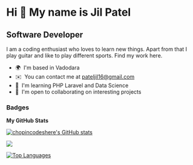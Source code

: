Hi 👋 My name is Jil Patel
==========================

Software Developer
------------------

I am a coding enthusiast who loves to learn new things. Apart from that I play guitar and like to play different sports. Find my work here.

* 🌍  I'm based in Vadodara
* ✉️  You can contact me at [pateljil16@gmail.com](mailto:pateljil16@gmail.com)
* 🧠  I'm learning PHP Laravel and Data Science
* 🤝  I'm open to collaborating on interesting projects

### Badges

<b>My GitHub Stats</b>

<a href="http://www.github.com/chopincodeshere"><img src="https://github-readme-stats.vercel.app/api?username=chopincodeshere&show_icons=true&hide=&count_private=true&title_color=6366f1&text_color=ffffff&icon_color=0891b2&bg_color=1c1917&hide_border=true&show_icons=true" alt="chopincodeshere's GitHub stats" /></a>

<a href="http://www.github.com/chopincodeshere"><img src="https://github-readme-streak-stats.herokuapp.com/?user=chopincodeshere&stroke=ffffff&background=1c1917&ring=6366f1&fire=6366f1&currStreakNum=ffffff&currStreakLabel=6366f1&sideNums=ffffff&sideLabels=ffffff&dates=ffffff&hide_border=true" /></a>

<a href="https://github.com/chopincodeshere" align="left"><img src="https://github-readme-stats.vercel.app/api/top-langs/?username=chopincodeshere&langs_count=10&title_color=6366f1&text_color=ffffff&icon_color=0891b2&bg_color=1c1917&hide_border=true&locale=en&custom_title=Top%20%Languages" alt="Top Languages" /></a>
